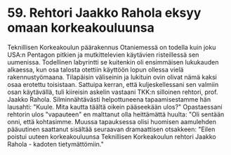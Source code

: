 


    
# 59. Rehtori Jaakko Rahola eksyy omaan korkeakouluunsa

Teknillisen Korkeakoulun päärakennus Otaniemessä on todella kuin joku USA:n Pentagon pitkien ja 
mutkittelevien käytävien risteillessä sen uumenissa. Todellinen labyrintti se kuitenkin oli ensimmäisen 
lukukauden alkaessa, kun osa talosta otettiin käyttöön lopun ollessa vielä rakennustyömaana. Tilapäisin 
väliseinin ja lukituin ovin olivat nämä kaksi osaa erotettu toisistaan. Sattuipa kerran, että 
kuljeskellessani sen valmiin osan käytävällä, tuli kiireisin askelin vastaani TKK:n silloinen rehtori, 
prof. Jaakko Rahola. Silminnähtävästi helpottuneena tapaamisestamme hän lausahti: "Kuule. Mita 
kautta täältä oikein pääseekään ulos?" Opastaessani rehtorin ulos "vapauteen" en malttanut olla 
heittämättä huulta: "Oli sentään onni, että kohtasimme. Muussa tapauksessa olisi huomisen 
aamulehden pääuutinen saattanut sisältää seuraavan dramaattisen otsakkeen: "Eilen poistui uuteen 
korkeakouluunsa Teknillisen Korkeakoulun rehtori Jaakko Rahola - kadoten tietymättömiin."
